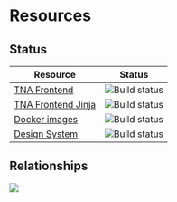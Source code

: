 # Resources

## Status

| Resource                                      | Status                                                                                                                                                     |
| --------------------------------------------- | ---------------------------------------------------------------------------------------------------------------------------------------------------------- |
| [TNA Frontend](./tna-frontend.md)             | ![Build status](https://img.shields.io/github/actions/workflow/status/nationalarchives/tna-frontend/tests.yml?style=flat-square&event=push&branch=main)    |
| [TNA Frontend Jinja](./tna-frontend-jinja.md) | ![Build status](https://img.shields.io/github/actions/workflow/status/nationalarchives/tna-frontend-jinja/ci.yml?style=flat-square&event=push&branch=main) |
| [Docker images](./docker-images.md)           | ![Build status](https://img.shields.io/github/actions/workflow/status/nationalarchives/docker/build.yml?style=flat-square&event=push&branch=main)          |
| [Design System](./design-system.md)           | ![Build status](https://img.shields.io/github/actions/workflow/status/nationalarchives/design-system/deploy.yml?style=flat-square&event=push&branch=main)  |

## Relationships

<img src="../assets/resource-relationships.drawio.svg">
